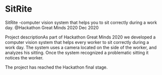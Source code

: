 # SitRite





SitRite -computer vision system that helps you to sit correctly during a work day. @Hackathon Great Minds 2020
Dec 2020

Project descriptionAs part of Hackathon Great Minds 2020 we developed a computer vision system that helps every worker to sit correctly during a work day.
The system uses a camera located on the side of the worker, and analyzes his sitting. Once the system recognized a problematic sitting it notices the worker.

The project has reached the Hackathon final stage.
